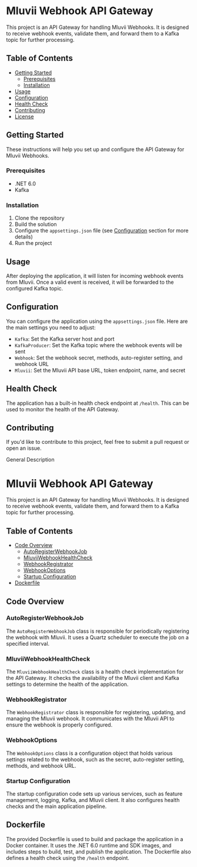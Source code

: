 # Mluvii Webhook API Gateway

This project is an API Gateway for handling Mluvii Webhooks. It is designed to receive webhook events, validate them, and forward them to a Kafka topic for further processing.

## Table of Contents

- [Getting Started](#getting-started)
  - [Prerequisites](#prerequisites)
  - [Installation](#installation)
- [Usage](#usage)
- [Configuration](#configuration)
- [Health Check](#health-check)
- [Contributing](#contributing)
- [License](#license)

## Getting Started

These instructions will help you set up and configure the API Gateway for Mluvii Webhooks.

### Prerequisites

- .NET 6.0
- Kafka

### Installation

1. Clone the repository
2. Build the solution
3. Configure the `appsettings.json` file (see [Configuration](#configuration) section for more details)
4. Run the project

## Usage

After deploying the application, it will listen for incoming webhook events from Mluvii. Once a valid event is received, it will be forwarded to the configured Kafka topic.

## Configuration

You can configure the application using the `appsettings.json` file. Here are the main settings you need to adjust:

- `Kafka`: Set the Kafka server host and port
- `KafkaProducer`: Set the Kafka topic where the webhook events will be sent
- `Webhook`: Set the webhook secret, methods, auto-register setting, and webhook URL
- `Mluvii`: Set the Mluvii API base URL, token endpoint, name, and secret

## Health Check

The application has a built-in health check endpoint at `/health`. This can be used to monitor the health of the API Gateway.

## Contributing

If you'd like to contribute to this project, feel free to submit a pull request or open an issue.

General Description
# Mluvii Webhook API Gateway

This project is an API Gateway for handling Mluvii Webhooks. It is designed to receive webhook events, validate them, and forward them to a Kafka topic for further processing.

## Table of Contents

- [Code Overview](#code-overview)
  - [AutoRegisterWebhookJob](#autoregisterwebhookjob)
  - [MluviiWebhookHealthCheck](#mluviwebhookhealthcheck)
  - [WebhookRegistrator](#webhookregistrator)
  - [WebhookOptions](#webhookoptions)
  - [Startup Configuration](#startup-configuration)
- [Dockerfile](#dockerfile)

## Code Overview

### AutoRegisterWebhookJob

The `AutoRegisterWebhookJob` class is responsible for periodically registering the webhook with Mluvii. It uses a Quartz scheduler to execute the job on a specified interval.

### MluviiWebhookHealthCheck

The `MluviiWebhookHealthCheck` class is a health check implementation for the API Gateway. It checks the availability of the Mluvii client and Kafka settings to determine the health of the application.

### WebhookRegistrator

The `WebhookRegistrator` class is responsible for registering, updating, and managing the Mluvii webhook. It communicates with the Mluvii API to ensure the webhook is properly configured.

### WebhookOptions

The `WebhookOptions` class is a configuration object that holds various settings related to the webhook, such as the secret, auto-register setting, methods, and webhook URL.

### Startup Configuration

The startup configuration code sets up various services, such as feature management, logging, Kafka, and Mluvii client. It also configures health checks and the main application pipeline.

## Dockerfile

The provided Dockerfile is used to build and package the application in a Docker container. It uses the .NET 6.0 runtime and SDK images, and includes steps to build, test, and publish the application. The Dockerfile also defines a health check using the `/health` endpoint.
